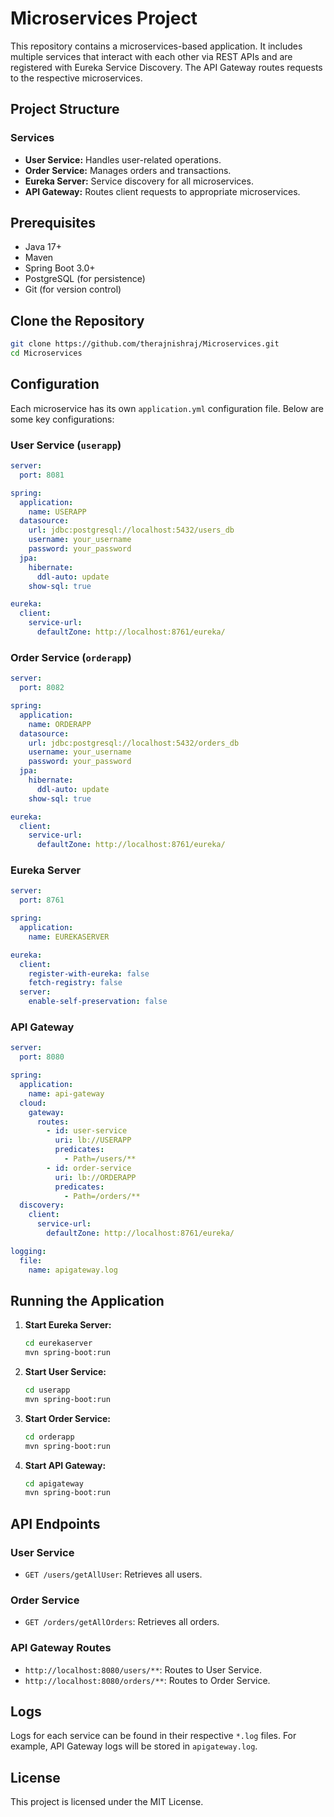 # Microservices Project

This repository contains a microservices-based application. It includes multiple services that interact with each other via REST APIs and are registered with Eureka Service Discovery. The API Gateway routes requests to the respective microservices.

## Project Structure

### Services
- **User Service:** Handles user-related operations.
- **Order Service:** Manages orders and transactions.
- **Eureka Server:** Service discovery for all microservices.
- **API Gateway:** Routes client requests to appropriate microservices.

## Prerequisites
- Java 17+
- Maven
- Spring Boot 3.0+
- PostgreSQL (for persistence)
- Git (for version control)

## Clone the Repository
```bash
git clone https://github.com/therajnishraj/Microservices.git
cd Microservices
```

## Configuration
Each microservice has its own `application.yml` configuration file. Below are some key configurations:

### User Service (`userapp`)
```yaml
server:
  port: 8081

spring:
  application:
    name: USERAPP
  datasource:
    url: jdbc:postgresql://localhost:5432/users_db
    username: your_username
    password: your_password
  jpa:
    hibernate:
      ddl-auto: update
    show-sql: true

eureka:
  client:
    service-url:
      defaultZone: http://localhost:8761/eureka/
```

### Order Service (`orderapp`)
```yaml
server:
  port: 8082

spring:
  application:
    name: ORDERAPP
  datasource:
    url: jdbc:postgresql://localhost:5432/orders_db
    username: your_username
    password: your_password
  jpa:
    hibernate:
      ddl-auto: update
    show-sql: true

eureka:
  client:
    service-url:
      defaultZone: http://localhost:8761/eureka/
```

### Eureka Server
```yaml
server:
  port: 8761

spring:
  application:
    name: EUREKASERVER

eureka:
  client:
    register-with-eureka: false
    fetch-registry: false
  server:
    enable-self-preservation: false
```

### API Gateway
```yaml
server:
  port: 8080

spring:
  application:
    name: api-gateway
  cloud:
    gateway:
      routes:
        - id: user-service
          uri: lb://USERAPP
          predicates:
            - Path=/users/**
        - id: order-service
          uri: lb://ORDERAPP
          predicates:
            - Path=/orders/**
  discovery:
    client:
      service-url:
        defaultZone: http://localhost:8761/eureka/

logging:
  file:
    name: apigateway.log
```

## Running the Application
1. **Start Eureka Server:**
   ```bash
   cd eurekaserver
   mvn spring-boot:run
   ```

2. **Start User Service:**
   ```bash
   cd userapp
   mvn spring-boot:run
   ```

3. **Start Order Service:**
   ```bash
   cd orderapp
   mvn spring-boot:run
   ```

4. **Start API Gateway:**
   ```bash
   cd apigateway
   mvn spring-boot:run
   ```

## API Endpoints
### User Service
- `GET /users/getAllUser`: Retrieves all users.

### Order Service
- `GET /orders/getAllOrders`: Retrieves all orders.

### API Gateway Routes
- `http://localhost:8080/users/**`: Routes to User Service.
- `http://localhost:8080/orders/**`: Routes to Order Service.

## Logs
Logs for each service can be found in their respective `*.log` files. For example, API Gateway logs will be stored in `apigateway.log`.

## License
This project is licensed under the MIT License.
